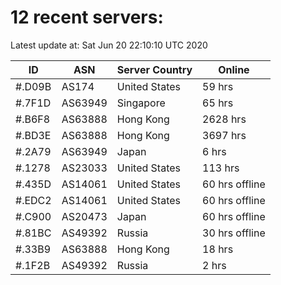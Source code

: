 # 12 recent servers:

Latest update at: Sat Jun 20 22:10:10 UTC 2020

| ID | ASN | Server Country | Online |
| -- | --- | -------------- | ------ |
| #.D09B | AS174 | United States | 59 hrs |
| #.7F1D | AS63949 | Singapore | 65 hrs |
| #.B6F8 | AS63888 | Hong Kong | 2628 hrs |
| #.BD3E | AS63888 | Hong Kong | 3697 hrs |
| #.2A79 | AS63949 | Japan | 6 hrs |
| #.1278 | AS23033 | United States | 113 hrs |
| #.435D | AS14061 | United States | 60 hrs offline |
| #.EDC2 | AS14061 | United States | 60 hrs offline |
| #.C900 | AS20473 | Japan | 60 hrs offline |
| #.81BC | AS49392 | Russia | 30 hrs offline |
| #.33B9 | AS63888 | Hong Kong | 18 hrs |
| #.1F2B | AS49392 | Russia | 2 hrs |


